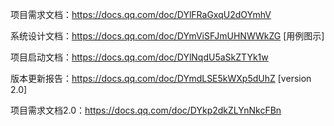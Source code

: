 项目需求文档：https://docs.qq.com/doc/DYlFRaGxqU2dOYmhV

系统设计文档：https://docs.qq.com/doc/DYmViSFJmUHNWWkZG    [用例图示]

项目启动文档：https://docs.qq.com/doc/DYlNqdU5aSkZTYk1w

版本更新报告：https://docs.qq.com/doc/DYmdLSE5kWXp5dUhZ    [version 2.0]

项目需求文档2.0：https://docs.qq.com/doc/DYkp2dkZLYnNkcFBn
